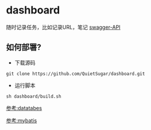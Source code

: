 # dashboard

随时记录任务，比如记录URL，笔记
[swagger-API](http://localhost:8080/dashboard/swagger-ui.html)

## 如何部署?
- 下载源码
```shell
git clone https://github.com/QuietSugar/dashboard.git
```
- 运行脚本
```shell
sh dashboard/build.sh
```

[参考:datatabes](https://github.com/ssy341/datatabes_cn_example_curd_java)

[参考:mybatis](https://www.cnblogs.com/shanheyongmu/p/5864047.html)


